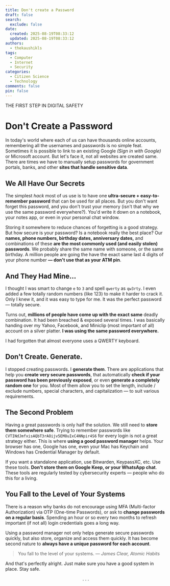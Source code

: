 ```yaml
---
title: Don't create a Password
draft: false
search:
  exclude: false
date:
  created: 2025-08-19T08:33:12
  updated: 2025-08-19T08:33:12
authors:
  - thekaushikls
tags:
  - Computer
  - Internet
  - Security
categories:
  - Citizen Science
  - Technology
comments: false
pin: false
---
```

THE FIRST STEP IN DIGITAL SAFETY
<!-- more -->

# Don't Create a Password
In today's world where each of us can have thousands online accounts, remembering all the usernames and passwords is no simple feat. Sometimes it is possible to link to an existing Google *(Sign in with Google)* or Microsoft account. But let's face it, not all websites are created same. There are times we have to manually setup passwords for government portals, banks, and other **sites that handle sensitive data**.

## We All Have Our Secrets
The simplest *hack* most of us use is to have one **ultra-secure + easy-to-remember password** that can be used for all places. But you don't want forget this password, and you don't trust your memory (isn't that why we use the same password everywhere?). You'd write it down on a notebook, your notes app, or even in your personal chat window. 

Storing it somewhere to reduce chances of forgetting is a good strategy. But how secure is your password? Is a notebook really the best place? Our **names, phone numbers, birthday dates, anniversary dates,** and combinations of these **are the most commonly used (and easily stolen) passwords**. We probably share the same name with someone, or the same birthday. A million people are going the have the exact same last 4 digits of your phone number **&mdash; don't use that as your ATM pin**. 

## And They Had Mine...
 I thought I was smart to change `e` to `3` and spell `qwerty` as `qw3rty`. I even added a few totally random numbers (like 123) to make it harder to crack it. Only I knew it, and it was easy to type for me. It was the perfect password &mdash; totally secure.
 
 Turns out, **millions of people have come up with the exact same** deadly combination. It had been breached & exposed several times. I was basically handing over my Yahoo, Facebook, and Miniclip (most important of all) account on a silver platter. **I was using the same password everywhere.**

I had forgotten that almost everyone uses a QWERTY keyboard.

## Don't Create. Generate.
I stopped creating passwords. I **generate them**. There are applications that help you **create very secure passwords**, that automatically **check if your password has been previously exposed**, or even **generate a completely random one** for you. Most of them allow you to set the length, include / exclude numbers, special characters, and capitalization &mdash; to suit various requirements.

## The Second Problem
Having a great passwords is only half the solution. We still need to **store them somewhere safe**. Trying to remember passwords like `CVTINdJmfxisAQbT3rAOijv5EM8uIxC4NNpir4S6` for every login is not a great strategy either. This is where **using a good password manager** helps. Your browser has one, Google has one, even your Mac has Keychain and Windows has Credential Manager by default.

If you want a standalone application, use Bitwarden, KeypassXC, etc. Use these tools. **Don't store them on Google Keep, or your WhatsApp chat**. These tools are regularly tested by cybersecurity experts &mdash; people who do this for a living.

## You Fall to the Level of Your Systems
There is a reason why banks do not encourage using MFA (Multi-factor Authorization) via OTP (One-time Passwords), or ask to **change passwords on a regular basis**. Spending an hour or so every two months to refresh important (if not all) login credentials goes a long way.

Using a password manager not only helps generate secure passwords quickly, but also store, organize and access them quickly. It has become second nature to **always have a unique password for each account**.

> You fall to the level of your systems. *&mdash; James Clear, Atomic Habits*

And that's perfectly alright. Just make sure you have a good system in place. Stay safe.

<center>. . .</center>
